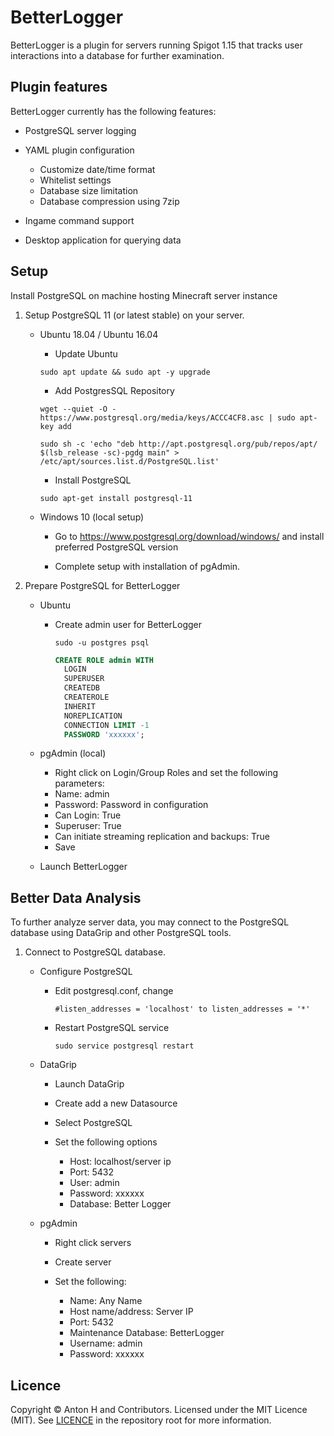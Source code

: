 
# BetterLogger
BetterLogger is a plugin for servers running Spigot 1.15 that tracks user interactions into a database for further examination.

## Plugin features

BetterLogger currently has the following features:
- PostgreSQL server logging

- YAML plugin configuration
	- Customize date/time format
	- Whitelist settings
	- Database size limitation
	- Database compression using 7zip


- Ingame command support

- Desktop application for querying data

## Setup
Install PostgreSQL on machine hosting Minecraft server instance

1. Setup PostgreSQL 11 (or latest stable) on your server.
    * Ubuntu 18.04 / Ubuntu 16.04
        - Update Ubuntu

        ```sudo apt update && sudo apt -y upgrade```

        - Add PostgresSQL Repository

        ```wget --quiet -O - https://www.postgresql.org/media/keys/ACCC4CF8.asc | sudo apt-key add```

        ```sudo sh -c 'echo "deb http://apt.postgresql.org/pub/repos/apt/ $(lsb_release -sc)-pgdg main" > /etc/apt/sources.list.d/PostgreSQL.list'```

        - Install PostgreSQL

        ```sudo apt-get install postgresql-11```

    * Windows 10 (local setup)
      - Go to https://www.postgresql.org/download/windows/ and install preferred PostgreSQL version

      - Complete setup with installation of pgAdmin.

2. Prepare PostgreSQL for BetterLogger    
    * Ubuntu
      - Create admin user for BetterLogger
    
        ```sudo -u postgres psql```
        ```sql 
        CREATE ROLE admin WITH
          LOGIN
          SUPERUSER
          CREATEDB
          CREATEROLE
          INHERIT
          NOREPLICATION
          CONNECTION LIMIT -1
          PASSWORD 'xxxxxx'; 
        ```
    * pgAdmin (local)
      -  Right click on Login/Group Roles and set the following parameters:
        - Name: admin
        - Password: Password in configuration
        - Can Login: True
        - Superuser: True
        - Can initiate streaming replication and backups: True
        - Save

    * Launch BetterLogger

## Better Data Analysis

To further analyze server data, you may connect to the PostgreSQL database using DataGrip and other PostgreSQL tools.

1. Connect to PostgreSQL database.

    * Configure PostgreSQL

      - Edit postgresql.conf, change

        ```#listen_addresses = 'localhost' to listen_addresses = '*'```
        
      - Restart PostgreSQL service

        ```sudo service postgresql restart```

    * DataGrip
    
      - Launch DataGrip

      - Create add a new Datasource

      - Select PostgreSQL

      - Set the following options
        - Host: localhost/server ip
        - Port: 5432
        - User: admin
        - Password: xxxxxx
        - Database: Better Logger

    * pgAdmin

      - Right click servers
      
      - Create server
      
      - Set the following:
        - Name: Any Name
        - Host name/address: Server IP
        - Port: 5432
        - Maintenance Database: BetterLogger
        - Username: admin
        - Password: xxxxxx


## Licence
Copyright © Anton H and Contributors. Licensed under the MIT Licence (MIT). See [LICENCE](LICENCE.md) in the repository root for more information.
